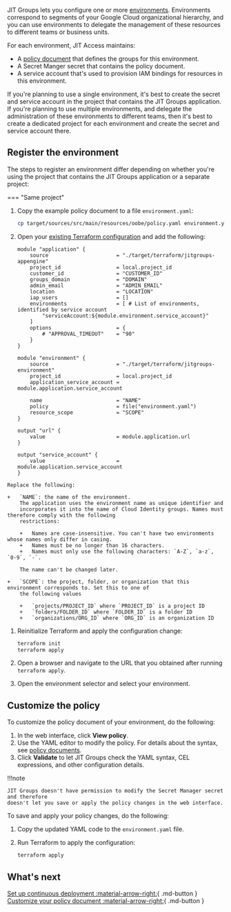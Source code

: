 JIT Groups lets you configure one or more [environments](jitgroups-concepts.md#environment).
Environments correspond to segments of your Google Cloud organizational hierarchy, 
and you can use environments to delegate the management of
these resources to different teams or business units.

For each environment, JIT Access maintains:

+   A [policy document](policy-reference.md) that defines the groups for this environment. 
+   A Secret Manger secret that contains the policy document. 
+   A service account that's used to provision IAM bindings for resources in this environment. 

If you're planning to use a single environment, it's best to create the secret and service account in the
project that contains the JIT Groups application. If you're planning to use multiple environments, and delegate the
administration of these environments to different teams, then it's best to create a dedicated project for each
environment and create the secret and service account there.


## Register the environment

The steps to register an environment differ depending on whether you're using the project that contains the 
JIT Groups application or a separate project:

=== "Same project"

1.  Copy the example policy document to a file `environment.yaml`:

    ```sh
    cp target/sources/src/main/resources/oobe/policy.yaml environment.yaml
    ```

   1.  Open your [existing Terraform configuration](jitgroups-deploy.md) and add the following:

       ```hcl  hl_lines="10 17-25"
       module "application" {
           source                      = "./target/terraform/jitgroups-appengine"
           project_id                  = local.project_id
           customer_id                 = "CUSTOMER_ID"
           groups_domain               = "DOMAIN"
           admin_email                 = "ADMIN_EMAIL"
           location                    = "LOCATION"
           iap_users                   = []
           environments                = [ # List of environments, identified by service account
               "serviceAccount:${module.environment.service_account}"
           ]
           options                     = {
               # "APPROVAL_TIMEOUT"    = "90"
           }
       }

       module "environment" {
           source                      = "./target/terraform/jitgroups-environment"
           project_id                  = local.project_id
           application_service_account = module.application.service_account
    
           name                        = "NAME"
           policy                      = file("environment.yaml")
           resource_scope              = "SCOPE"
       }

       output "url" {
           value                       = module.application.url
       }

       output "service_account" {
           value                       = module.application.service_account
       }
       ```


    Replace the following:

    +   `NAME`: the name of the environment. 
        The application uses the environment name as unique identifier and 
        incorporates it into the name of Cloud Identity groups. Names must therefore comply with the following
        restrictions:
     
        +   Names are case-insensitive. You can't have two environments whose names only differ in casing.
        +   Names must be no longer than 16 characters.
        +   Names must only use the following characters: `A-Z`, `a-z`, `0-9`, `-`.
    
        The name can't be changed later.

    +   `SCOPE`: the project, folder, or organization that this environment corresponds to. Set this to one of
        the following values

        +   `projects/PROJECT_ID` where `PROJECT_ID` is a project ID
        +   `folders/FOLDER_ID` where `FOLDER_ID` is a folder ID
        +   `organizations/ORG_ID` where `ORG_ID` is an organization ID

1.  Reinitialize Terraform and apply the configuration change:

    ```sh
    terraform init 
    terraform apply 
    ```

1.  Open a browser and navigate to the URL that you obtained after running `terraform apply`.
1.  Open the environment selector and select your environment.

## Customize the policy

To customize the policy document of your environment, do the following:

1.  In the web interface, click **View policy**.
1.  Use the YAML editor to modify the policy. For details about the syntax, see [policy documents](policy-reference.md).
1.  Click **Validate** to let JIT Groups check the YAML syntax, CEL expressions, and other configuration details.

!!!note

    JIT Groups doesn't have permission to modify the Secret Manager secret and therefore
    doesn't let you save or apply the policy changes in the web interface.

To save and apply your policy changes, do the following:

1.  Copy the updated YAML code to the `environment.yaml` file.

1.  Run Terraform to apply the configuration:

    ```sh
    terraform apply 
    ```

## What's next

[Set up continuous deployment :material-arrow-right:](jitgroups-continuous-deployment.md){ .md-button }
[Customize your policy document :material-arrow-right:](policy-reference.md){ .md-button }


